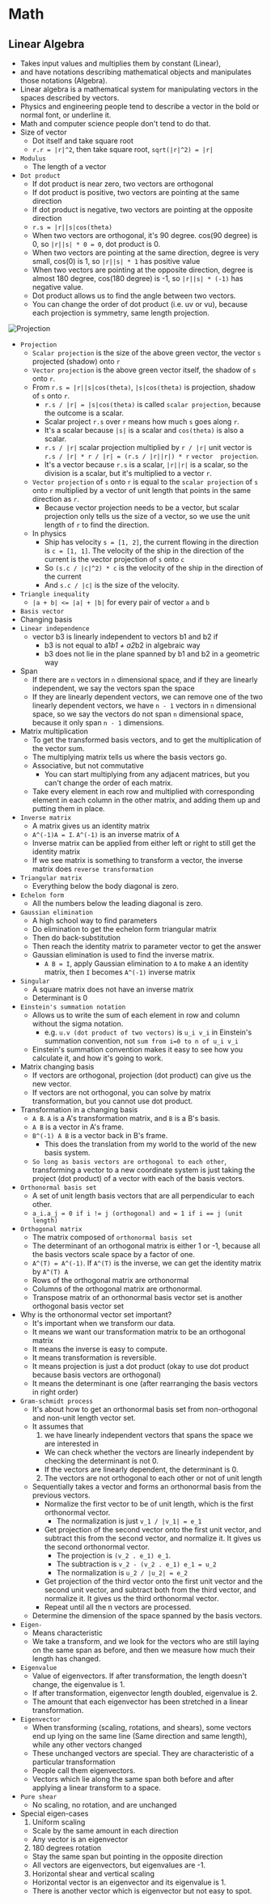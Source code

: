 # Math

## Linear Algebra

- Takes input values and multiplies them by constant (Linear), 
- and have notations describing mathematical objects and manipulates those notations (Algebra).
- Linear algebra is a mathematical system for manipulating vectors in the spaces described by vectors.
- Physics and engineering people tend to describe a vector in the bold or normal font, or underline it.
- Math and computer science people don't tend to do that.
- Size of vector
  - Dot itself and take square root
  - `r.r = |r|^2`, then take square root, `sqrt(|r|^2) = |r|`
- `Modulus`
  - The length of a vector
- `Dot product`
  - If dot product is near zero, two vectors are orthogonal
  - If dot product is positive, two vectors are pointing at the same direction
  - If dot product is negative, two vectors are pointing at the opposite direction
  - `r.s = |r||s|cos(theta)`
  - When two vectors are orthogonal, it's 90 degree. cos(90 degree) is 0, so `|r||s| * 0 = 0`, dot product is 0.
  - When two vectors are pointing at the same direction, degree is very small, cos(0) is 1, so `|r||s| * 1` has 
    positive value
  - When two vectors are pointing at the opposite direction, degree is almost 180 degree, cos(180 degree) is -1, so 
    `|r||s| * (-1)` has negative value.
  - Dot product allows us to find the angle between two vectors.
  - You can change the order of dot product (i.e. uv or vu), because each projection is symmetry, same length projection.

![Projection](https://github.com/yukikitayama/machine-learning/blob/master/image/projection.png)

- `Projection`
  - `Scalar projection` is the size of the above green vector, the vector `s` projected (shadow) onto `r`
  - `Vector projection` is the above green vector itself, the shadow of `s` onto `r`.
  - From `r.s = |r||s|cos(theta)`, `|s|cos(theta)` is projection, shadow of `s` onto `r`.
    - `r.s / |r| = |s|cos(theta)` is called `scalar projection`, because the outcome is a scalar.
    - Scalar project `r.s` over `r` means how much `s` goes along `r`.
    - It's a scalar because `|s|` is a scalar and `cos(theta)` is also a scalar.
    - `r.s / |r|` scalar projection multiplied by `r / |r|` unit vector is `r.s / |r| * r / |r| = (r.s / |r||r|) * r` `vector 
      projection`.
    - It's a vector because `r.s` is a scalar, `|r||r|` is a scalar, so the division is a scalar, but it's multiplied to
      a vector `r`.
  - `Vector projection` of `s` onto `r` is equal to the `scalar projection` of `s` onto `r` multiplied by a vector of
    unit length that points in the same direction as `r`.
    - Because vector projection needs to be a vector, but scalar projection only tells us the size of a vector, so we
      use the unit length of `r` to find the direction.
  - In physics
    - Ship has velocity `s = [1, 2]`, the current flowing in the direction is `c = [1, 1]`. The velocity of the ship in 
      the direction of the current is the vector projection of `s` onto `c`
    - So `(s.c / |c|^2) * c` is the velocity of the ship in the direction of the current
    - And `s.c / |c|` is the size of the velocity.
- `Triangle inequality`
  - `|a + b| <= |a| + |b|` for every pair of vector `a` and `b`
- `Basis vector`
- Changing basis
- `Linear independence`
  - vector b3 is linearly independent to vectors b1 and b2 if
    - b3 is not equal to a1*b1 + a2*b2 in algebraic way
    - b3 does not lie in the plane spanned by b1 and b2 in a geometric way
- Span
  - If there are `n` vectors in `n` dimensional space, and if they are linearly independent, we say the vectors span the
    space
  - If they are linearly dependent vectors, we can remove one of the two linearly dependent vectors, we have `n - 1`
    vectors in `n` dimensional space, so we say the vectors do not span `n` dimensional space, because it only span
    `n - 1` dimensions.
- Matrix multiplication
  - To get the transformed basis vectors, and to get the multiplication of the vector sum.
  - The multiplying matrix tells us where the basis vectors go.
  - Associative, but not commutative
    - You can start multiplying from any adjacent matrices, but you can't change the order of each matrix.
  - Take every element in each row and multiplied with corresponding element in each column in the other matrix, and 
    adding them up and putting them in place.
- `Inverse matrix`
  - A matrix gives us an identity matrix
  - `A^(-1)A = I`. `A^(-1)` is an inverse matrix of `A`
  - Inverse matrix can be applied from either left or right to still get the identity matrix
  - If we see matrix is something to transform a vector, the inverse matrix does `reverse transformation`
- `Triangular matrix`
  - Everything below the body diagonal is zero. 
- `Echelon form`
  - All the numbers below the leading diagonal is zero.
- `Gaussian elimination`
  - A high school way to find parameters
  - Do elimination to get the echelon form triangular matrix
  - Then do back-substitution
  - Then reach the identity matrix to parameter vector to get the answer
  - Gaussian elimination is used to find the inverse matrix. 
    - `A B = I`, apply Gaussian elimination to `A` to make `A` an identity matrix, then `I` becomes `A^(-1)` inverse 
      matrix
- `Singular`
  - A square matrix does not have an inverse matrix
  - Determinant is 0
- `Einstein's summation notation`
  - Allows us to write the sum of each element in row and column without the sigma notation.
    - e.g. `u.v (dot product of two vectors)` is `u_i v_i` in Einstein's summation convention, not 
      `sum from i=0 to n of u_i v_i`
  - Einstein's summation convention makes it easy to see how you calculate it, and how it's going to work.
- Matrix changing basis
  - If vectors are orthogonal, projection (dot product) can give us the new vector.
  - If vectors are not orthogonal, you can solve by matrix transformation, but you cannot use dot product.
- Transformation in a changing basis
  - `A B`. `A` is a A's transformation matrix, and `B` is a B's basis.
  - `A B` is a vector in A's frame.
  - `B^(-1) A B` is a vector back in B's frame.
    - This does the translation from my world to the world of the new basis system.
  - `So long as basis vectors are orthogonal to each other`, transforming a vector to a new coordinate system is just
    taking the project (dot product) of a vector with each of the basis vectors.
- `Orthonormal basis set`
  - A set of unit length basis vectors that are all perpendicular to each other.
  - `a_i.a_j = 0 if i != j (orthogonal) and = 1 if i == j (unit length)`
- `Orthogonal matrix`
  - The matrix composed of `orthonormal basis set`
  - The determinant of an orthogonal matrix is either 1 or -1, because all the basis vectors scale space by a factor of 
    one.
  - `A^(T) = A^(-1)`. If `A^(T)` is the inverse, we can get the identity matrix by `A^(T) A`
  - Rows of the orthogonal matrix are orthonormal
  - Columns of the orthogonal matrix are orthonormal.
  - Transpose matrix of an orthonormal basis vector set is another orthogonal basis vector set
- Why is the orthonormal vector set important?
  - It's important when we transform our data.
  - It means we want our transformation matrix to be an orthogonal matrix
  - It means the inverse is easy to compute.
  - It means transformation is reversible.
  - It means projection is just a dot product (okay to use dot product because basis vectors are orthogonal)
  - It means the determinant is one (after rearranging the basis vectors in right order)
- `Gram-schmidt process`
  - It's about how to get an orthonormal basis set from non-orthogonal and non-unit length vector set.
  - It assumes that 
    1. we have linearly independent vectors that spans the space we are interested in
      - We can check whether the vectors are linearly independent by checking the determinant is not 0.
      - If the vectors are linearly dependent, the determinant is 0.
    2. The vectors are not orthogonal to each other or not of unit length
  - Sequentially takes a vector and forms an orthonormal basis from the previous vectors.
    - Normalize the first vector to be of unit length, which is the first orthonormal vector.
      - The normalization is just `v_1 / |v_1| = e_1` 
    - Get projection of the second vector onto the first unit vector, and subtract this from the second vector, and 
      normalize it. It gives us the second orthonormal vector.
      - The projection is `(v_2 . e_1) e_1`.
      - The subtraction is `v_2 - (v_2 . e_1) e_1 = u_2`
      - The normalization is `u_2 / |u_2| = e_2`
    - Get projection of the third vector onto the first unit vector and the second unit vector, and subtract both from
      the third vector, and normalize it. It gives us the third orthonormal vector.
    - Repeat until all the n vectors are processed.
  - Determine the dimension of the space spanned by the basis vectors.
- `Eigen-`
  - Means characteristic
  - We take a transform, and we look for the vectors who are still laying on the same span as before, and then we 
    measure how much their length has changed.
- `Eigenvalue`
  - Value of eigenvectors. If after transformation, the length doesn't change, the eigenvalue is 1.
  - If after transformation, eigenvector length doubled, eigenvalue is 2.
  - The amount that each eigenvector has been stretched in a linear transformation.
- `Eigenvector`
  - When transforming (scaling, rotations, and shears), some vectors end up lying on the same line (Same direction and
    same length), while any other vectors changed
  - These unchanged vectors are special. They are characteristic of a particular transformation
  - People call them eigenvectors.
  - Vectors which lie along the same span both before and after applying a linear transform to a space.
- `Pure shear`
  - No scaling, no rotation, and are unchanged
- Special eigen-cases
  1. Uniform scaling
    - Scale by the same amount in each direction
    - Any vector is an eigenvector
  2. 180 degrees rotation
    - Stay the same span but pointing in the opposite direction
    - All vectors are eigenvectors, but eigenvalues are -1.
  3. Horizontal shear and vertical scaling
    - Horizontal vector is an eigenvector and its eigenvalue is 1.
    - There is another vector which is eigenvector but not easy to spot.